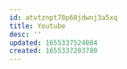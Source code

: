 ```yaml
---
id: atvtznpt70p60jdwnj3a5xq
title: Youtube
desc: ''
updated: 1655337524084
created: 1655337203780
---
```

